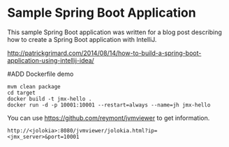 # Sample Spring Boot Application #

This sample Spring Boot application was written for a blog post describing how to create a Spring Boot application with IntelliJ.

http://patrickgrimard.com/2014/08/14/how-to-build-a-spring-boot-application-using-intellij-idea/

#ADD Dockerfile demo
```
mvm clean package
cd target
docker build -t jmx-hello .
docker run -d -p 10001:10001 --restart=always --name=jh jmx-hello
```

You can use https://github.com/reymont/jvmviewer to get information.

```
http://<jolokia>:8080/jvmviewer/jolokia.html?ip=<jmx_server>&port=10001
```
